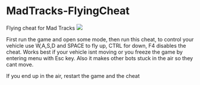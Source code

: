 # MadTracks-FlyingCheat
Flying cheat for Mad Tracks
![](https://github.com/Cappybar/MadTracks-FlyingCheat/blob/main/madtracksgif.gif)

First run the game and open some mode, then run this cheat, 
to control your vehicle use W,A,S,D and SPACE to fly up, CTRL for down, F4 disables the cheat.
Works best if your vehicle isnt moving or you freeze the game by entering menu with Esc key.
Also it makes other bots stuck in the air so they cant move.

If you end up in the air, restart the game and the cheat
